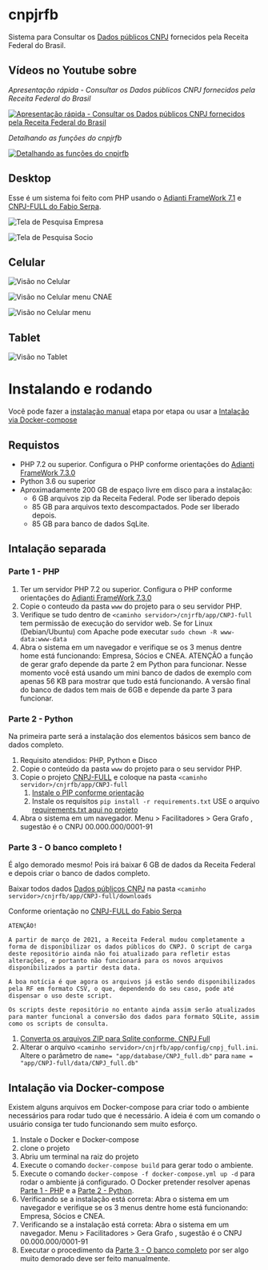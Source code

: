 # cnpjrfb
Sistema para Consultar os [Dados públicos CNPJ](https://receita.economia.gov.br/orientacao/tributaria/cadastros/cadastro-nacional-de-pessoas-juridicas-cnpj/dados-publicos-cnpj) fornecidos pela Receita Federal do Brasil.

## Vídeos no Youtube sobre

*Apresentação rápida - Consultar os Dados públicos CNPJ fornecidos pela Receita Federal do Brasil*

[![Apresentação rápida - Consultar os Dados públicos CNPJ fornecidos pela Receita Federal do Brasil](http://img.youtube.com/vi/jgnj-rcs5WE/0.jpg)](http://www.youtube.com/watch?v=jgnj-rcs5WE "Apresentação rápida - Consultar os Dados públicos CNPJ fornecidos pela Receita Federal do Brasil")

*Detalhando as funções do cnpjrfb*

[![Detalhando as funções do cnpjrfb](http://img.youtube.com/vi/p0vgvzox-BM/0.jpg)](http://www.youtube.com/watch?v=p0vgvzox-BM "Detalhando as funções do cnpjrfb")


## Desktop
Esse é um sistema foi feito com PHP usando o [Adianti FrameWork 7.1](https://www.adianti.com.br/framework) e [CNPJ-FULL do Fabio Serpa](https://github.com/fabioserpa/CNPJ-full).

![Tela de Pesquisa Empresa](www/cnpjrfb/app/images/tela_pesquisa_empresa.png?raw=true "Tela de Pesquisa Empresa")

![Tela de Pesquisa Socio](www/cnpjrfb/app/images/tela_pesquisa_socio.png?raw=true "Tela de Pesquisa Socio")

## Celular
![Visão no Celular](www/cnpjrfb/app/images/celular_empresa_visao.png?raw=true "Visão no Celular")

![Visão no Celular menu CNAE](www/cnpjrfb/app/images/celular_empresa_pesquisa.png?raw=true "Visão no Celular menu CNAE")

![Visão no Celular menu](www/cnpjrfb/app/images/celular_menu.png?raw=true "Visão no Celular menu")

## Tablet

![Visão no Tablet](www/cnpjrfb/app/images/tablet.png?raw=true "Visão no Tablet")

# Instalando e rodando

Você pode fazer a [instalação manual](#intalação-separada) etapa por etapa ou usar a [Intalação via Docker-compose](#intalação-via-docker-compose)

## Requistos
* PHP 7.2 ou superior. Configura o PHP conforme orientações do [Adianti FrameWork 7.3.0](https://www.adianti.com.br/framework-quickstart)
* Python 3.6 ou superior
* Aproximadamente 200 GB de espaço livre em disco para a instalação:
    * 6 GB arquivos zip da Receita Federal. Pode ser liberado depois
    * 85 GB para arquivos texto descompactados. Pode ser liberado depois.
    * 85 GB para banco de dados SqLite.

## Intalação separada

### Parte 1 - PHP
1. Ter um servidor PHP 7.2 ou superior. Configura o PHP conforme orientações do [Adianti FrameWork 7.3.0](https://www.adianti.com.br/framework-quickstart)
1. Copie o conteudo da pasta `www` do projeto para o seu servidor PHP.
1. Verifique se tudo dentro de `<caminho servidor>/cnjrfb/app/CNPJ-full` tem permissão de execução do servidor web. Se for Linux (Debian/Ubuntu) com Apache pode executar `sudo chown -R www-data:www-data`
1. Abra o sistema em um navegador e verifique se os 3 menus dentre home está funcionando: Empresa, Sócios e CNEA. ATENÇÃO a função de gerar grafo depende da parte 2 em Python para funcionar. Nesse momento você está usando um mini banco de dados de exemplo com apenas 56 KB para mostrar que tudo está funcionando. A versão final do banco de dados tem mais de 6GB e depende da parte 3 para funcionar.

### Parte 2 - Python 
Na primeira parte será a instalação dos elementos básicos sem banco de dados completo.

1. Requisito atendidos: PHP, Python e Disco
1. Copie o conteúdo da pasta `www` do projeto para o seu servidor PHP.
1. Copie o projeto [CNPJ-FULL](https://github.com/fabioserpa/CNPJ-full) e coloque na pasta `<caminho servidor>/cnjrfb/app/CNPJ-full`
    1. [Instale o PIP conforme orientação](https://github.com/fabioserpa/CNPJ-full#gerenciador-de-pacotes-do-python-pip)
    1. Instale os requisitos `pip install -r requirements.txt` USE o arquivo [requirements.txt aqui no projeto](https://github.com/bjverde/cnpjrfb/blob/master/requirements.txt)
1. Abra o sistema em um navegador. Menu > Facilitadores >  Gera Grafo , sugestão é o CNPJ 00.000.000/0001-91

### Parte 3 - O banco completo !
É algo demorado mesmo! Pois irá baixar 6 GB de dados da Receita Federal e depois criar o banco de dados completo.

Baixar todos dados [Dados públicos CNPJ](https://receita.economia.gov.br/orientacao/tributaria/cadastros/cadastro-nacional-de-pessoas-juridicas-cnpj/dados-publicos-cnpj) na pasta `<caminho servidor>/cnjrfb/app/CNPJ-full/downloads`

Conforme orientação no [CNPJ-FULL do Fabio Serpa](https://github.com/fabioserpa/CNPJ-full#dados-p%C3%BAblicos-cnpj---convers%C3%A3o-para-csvsqlite-e-consultas)
```
ATENÇÃO!

A partir de março de 2021, a Receita Federal mudou completamente a forma de disponibilizar os dados públicos do CNPJ. O script de carga deste repositório ainda não foi atualizado para refletir estas alterações, e portanto não funcionará para os novos arquivos disponibilizados a partir desta data.

A boa notícia é que agora os arquivos já estão sendo disponibilizados pela RF em formato CSV, o que, dependendo do seu caso, pode até dispensar o uso deste script.

Os scripts deste repositório no entanto ainda assim serão atualizados para manter funcional a conversão dos dados para formato SQLite, assim como os scripts de consulta.
```

1. [Converta os arquivos ZIP para Sqlite conforme, CNPJ Full](https://github.com/fabioserpa/CNPJ-full#convers%C3%A3o-para-csv-ou-sqlite) 
1. Alterar o arquivo `<caminho servidor>/cnjrfb/app/config/cnpj_full.ini`. Altere o parâmetro de `name= "app/database/CNPJ_full.db"` para `name = "app/CNPJ-full/data/CNPJ_full.db"`


## Intalação via Docker-compose
Existem alguns arquivos em Docker-compose para criar todo o ambiente necessários para rodar tudo que é necessário. A ideia é com um comando o usuário consiga ter tudo funcionando sem muito esforço.

1. Instale o Docker e Docker-compose 
1. clone o projeto
1. Abriu um terminal na raiz do projeto
1. Execute o comando `docker-compose build` para gerar todo o ambiente.
1. Execute o comando `docker-compose -f docker-compose.yml up -d` para rodar o ambiente já configurado. O Docker pretender resolver apenas [Parte 1 - PHP](#parte-1---php) e a [Parte 2 - Python](#parte-2---python).
1. Verificando se a instalação está correta: Abra o sistema em um navegador e verifique se os 3 menus dentre home está funcionando: Empresa, Sócios e CNEA.
1. Verificando se a instalação está correta: Abra o sistema em um navegador. Menu > Facilitadores >  Gera Grafo , sugestão é o CNPJ 00.000.000/0001-91
1. Executar o procedimento da [Parte 3 - O banco completo](#parte-3---o-banco-completo-) por ser algo muito demorado deve ser feito manualmente.